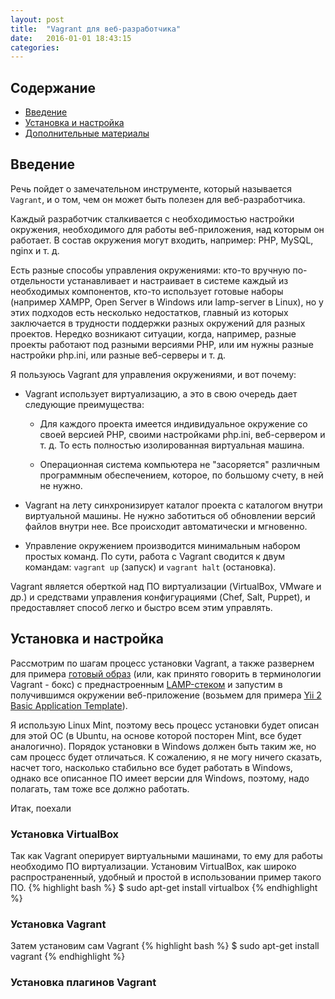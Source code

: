 ```yaml
---
layout: post
title:  "Vagrant для веб-разработчика"
date:   2016-01-01 18:43:15
categories: 
---
```


## Содержание
- [Введение](#intro)
- [Установка и настройка](#install)
- [Дополнительные материалы](#additional)

## <a name="intro"></a> Введение
Речь пойдет о замечательном инструменте, который называется `Vagrant`, и о том, чем он может быть полезен для веб-разработчика. 

Каждый разработчик сталкивается с необходимостью настройки окружения, необходимого для работы веб-приложения, над которым он работает. В состав окружения могут входить, например: PHP, MySQL, nginx и т. д.

Есть разные способы управления окружениями: кто-то вручную по-отдельности устанавливает и настраивает в системе каждый из необходимых компонентов, кто-то использует готовые наборы (например XAMPP, Open Server в Windows или lamp-server в Linux), но у этих подходов есть несколько недостатков, главный из которых заключается в трудности поддержки разных окружений для разных проектов. Нередко возникают ситуации, когда, например, разные проекты работают под разными версиями PHP, или им нужны разные настройки php.ini, или разные веб-серверы и т. д.

Я пользуюсь Vagrant для управления окружениями, и вот почему:

* Vagrant использует виртуализацию, а это в свою очередь дает следующие преимущества:

    * Для каждого проекта имеется индивидуальное окружение со своей версией PHP, своими настройками php.ini, веб-сервером и т. д. То есть полностью изолированная виртуальная машина.

    * Операционная система компьютера не "засоряется" различным программным обеспечением, которое, по большому счету, в ней не нужно.

* Vagrant на лету синхронизирует каталог проекта с каталогом внутри виртуальной машины. Не нужно заботиться об обновлении версий файлов внутри нее. Все происходит автоматически и мгновенно.

* Управление окружением производится минимальным набором простых команд. По сути, работа с Vagrant сводится к двум командам: `vagrant up` (запуск) и `vagrant halt` (остановка). 
  

Vagrant является оберткой над ПО виртуализации (VirtualBox, VMware и др.) и средствами управления конфигурациями (Chef, Salt, Puppet), и предоставляет способ легко и быстро всем этим управлять.

## <a name="install"></a> Установка и настройка

Рассмотрим по шагам процесс установки Vagrant, а также развернем для примера [готовый образ](https://box.scotch.io/) (или, как принято говорить в терминологии Vagrant - бокс) с преднастроенным [LAMP-стеком](https://ru.wikipedia.org/wiki/LAMP) и запустим в получившимся окружении веб-приложение (возьмем для примера [Yii 2 Basic Application Template](https://github.com/yiisoft/yii2-app-basic)).
 
 Я использую Linux Mint, поэтому весь процесс установки будет описан для этой ОС (в Ubuntu, на основе которой посторен Mint, все будет аналогично). Порядок установки в Windows должен быть таким же, но сам процесс будет отличаться. К сожалению, я не могу ничего сказать, насчет того, насколько стабильно все будет работать в Windows, однако все описанное ПО имеет версии для Windows, поэтому, надо полагать, там тоже все должно работать.
 
 Итак, поехали
 
### Установка VirtualBox
 Так как Vagrant оперирует виртуальными машинами, то ему для работы необходимо ПО виртуализации. Установим VirtualBox, как широко распространенный, удобный и простой в использовании пример такого ПО.
 {% highlight bash %}
 $ sudo apt-get install virtualbox
 {% endhighlight %}

### Установка Vagrant
 Затем установим сам Vagrant
 {% highlight bash %}
 $ sudo apt-get install vagrant
 {% endhighlight %}

### Установка плагинов Vagrant
